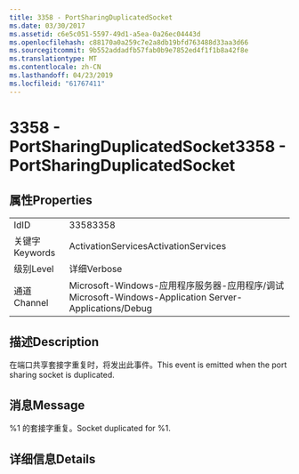 ```yaml
---
title: 3358 - PortSharingDuplicatedSocket
ms.date: 03/30/2017
ms.assetid: c6e5c051-5597-49d1-a5ea-0a26ec04443d
ms.openlocfilehash: c88170a0a259c7e2a8db19bfd763488d33aa3d66
ms.sourcegitcommit: 9b552addadfb57fab0b9e7852ed4f1f1b8a42f8e
ms.translationtype: MT
ms.contentlocale: zh-CN
ms.lasthandoff: 04/23/2019
ms.locfileid: "61767411"
---
```

# <a name="3358---portsharingduplicatedsocket"></a><span data-ttu-id="8c6e2-102">3358 - PortSharingDuplicatedSocket</span><span class="sxs-lookup"><span data-stu-id="8c6e2-102">3358 - PortSharingDuplicatedSocket</span></span>
## <a name="properties"></a><span data-ttu-id="8c6e2-103">属性</span><span class="sxs-lookup"><span data-stu-id="8c6e2-103">Properties</span></span>  
  
|||  
|-|-|  
|<span data-ttu-id="8c6e2-104">Id</span><span class="sxs-lookup"><span data-stu-id="8c6e2-104">ID</span></span>|<span data-ttu-id="8c6e2-105">3358</span><span class="sxs-lookup"><span data-stu-id="8c6e2-105">3358</span></span>|  
|<span data-ttu-id="8c6e2-106">关键字</span><span class="sxs-lookup"><span data-stu-id="8c6e2-106">Keywords</span></span>|<span data-ttu-id="8c6e2-107">ActivationServices</span><span class="sxs-lookup"><span data-stu-id="8c6e2-107">ActivationServices</span></span>|  
|<span data-ttu-id="8c6e2-108">级别</span><span class="sxs-lookup"><span data-stu-id="8c6e2-108">Level</span></span>|<span data-ttu-id="8c6e2-109">详细</span><span class="sxs-lookup"><span data-stu-id="8c6e2-109">Verbose</span></span>|  
|<span data-ttu-id="8c6e2-110">通道</span><span class="sxs-lookup"><span data-stu-id="8c6e2-110">Channel</span></span>|<span data-ttu-id="8c6e2-111">Microsoft-Windows-应用程序服务器-应用程序/调试</span><span class="sxs-lookup"><span data-stu-id="8c6e2-111">Microsoft-Windows-Application Server-Applications/Debug</span></span>|  
  
## <a name="description"></a><span data-ttu-id="8c6e2-112">描述</span><span class="sxs-lookup"><span data-stu-id="8c6e2-112">Description</span></span>  
 <span data-ttu-id="8c6e2-113">在端口共享套接字重复时，将发出此事件。</span><span class="sxs-lookup"><span data-stu-id="8c6e2-113">This event is emitted when the port sharing socket is duplicated.</span></span>  
  
## <a name="message"></a><span data-ttu-id="8c6e2-114">消息</span><span class="sxs-lookup"><span data-stu-id="8c6e2-114">Message</span></span>  
 <span data-ttu-id="8c6e2-115">%1 的套接字重复。</span><span class="sxs-lookup"><span data-stu-id="8c6e2-115">Socket duplicated for %1.</span></span>  
  
## <a name="details"></a><span data-ttu-id="8c6e2-116">详细信息</span><span class="sxs-lookup"><span data-stu-id="8c6e2-116">Details</span></span>
